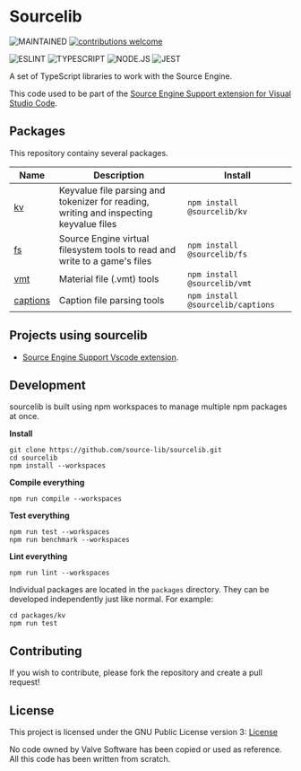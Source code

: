 # Sourcelib
![MAINTAINED](https://img.shields.io/badge/Maintained%3F-yes-green.svg)
[![contributions welcome](https://img.shields.io/badge/contributions-welcome-brightgreen.svg?style=flat)](https://github.com/dwyl/esta/issues)

![ESLINT](https://img.shields.io/badge/eslint-3A33D1?style=flat&logo=eslint&logoColor=white)
![TYPESCRIPT](https://img.shields.io/badge/TypeScript-007ACC?style=flat&logo=typescript&logoColor=white)
![NODE.JS](https://img.shields.io/badge/Node.js-43853D?style=flat&logo=node.js&logoColor=white)
![JEST](https://img.shields.io/badge/Jest-323330?style=flat&logo=Jest&logoColor=white)

A set of TypeScript libraries to work with the Source Engine.

This code used to be part of the [Source Engine Support extension for Visual Studio Code](https://github.com/StefanH-AT/Source-Engine-VSCode-Extension).

## Packages

This repository containy several packages.

| Name | Description | Install |
| ---- | ----------- | ------- |
| [kv](https://www.npmjs.com/package/@sourcelib/kv)   | Keyvalue file parsing and tokenizer for reading, writing and inspecting keyvalue files | `npm install @sourcelib/kv`
| [fs](https://www.npmjs.com/package/@sourcelib/fs)   | Source Engine virtual filesystem tools to read and write to a game's files | `npm install @sourcelib/fs`
| [vmt](https://www.npmjs.com/package/@sourcelib/vmt)  | Material file (.vmt) tools | `npm install @sourcelib/vmt`
| [captions](https://www.npmjs.com/package/@sourcelib/captions) | Caption file parsing tools | `npm install @sourcelib/captions`

## Projects using sourcelib

- [Source Engine Support Vscode extension](https://github.com/StefanH-AT/Source-Engine-VSCode-Extension).

## Development

sourcelib is built using npm workspaces to manage multiple npm packages at once.

**Install**
```shell
git clone https://github.com/source-lib/sourcelib.git
cd sourcelib
npm install --workspaces
```

**Compile everything**
```shell
npm run compile --workspaces
```

**Test everything**
```shell
npm run test --workspaces
npm run benchmark --workspaces
```

**Lint everything**
```shell
npm run lint --workspaces
```

Individual packages are located in the `packages` directory. They can be developed independently just like normal. For example:
```shell
cd packages/kv
npm run test
```

## Contributing
If you wish to contribute, please fork the repository and create a pull request!

## License
This project is licensed under the GNU Public License version 3: [License](LICENSE)

No code owned by Valve Software has been copied or used as reference. All this code has been written from scratch.